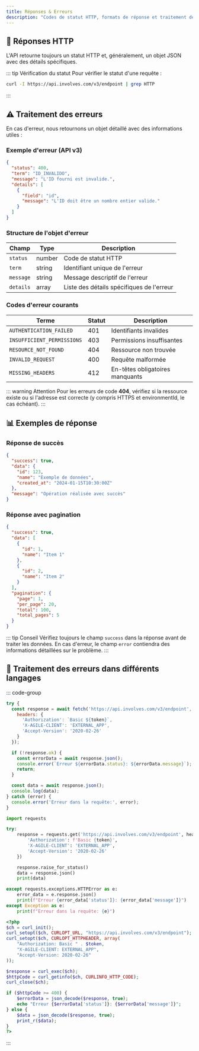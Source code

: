 ```yaml
---
title: Réponses & Erreurs
description: "Codes de statut HTTP, formats de réponse et traitement des erreurs de l'API d'Involves Stage."
---
```


## 📜 Réponses HTTP

L'API retourne toujours un statut HTTP et, généralement, un objet JSON avec des détails spécifiques.

<script setup>

const statusTable = [
  {
    key: '200',
    description: '<code>OK</code> — Requête réussie',
    color: 'green'
  },
  {
    key: '400',
    description: '<code>Bad Request</code> — Erreur dans la requête (vérifiez le format et les paramètres)',
    color: 'red'
  },
  {
    key: '401',
    description: '<code>Unauthorized</code> — Erreur d\'authentification',
    color: 'red'
  },
  {
    key: '403',
    description: '<code>Forbidden</code> — Permissions insuffisantes',
    color: 'red'
  },
  {
    key: '404',
    description: '<code>Not Found</code> — Ressource ou URL inexistante',
    color: 'purple'
  },
  {
    key: '406',
    description: '<code>Not Acceptable</code> — Version du endpoint invalide ou en-tête incorrect',
    color: 'yellow'
  },
  {
    key: '412',
    description: '<code>Precondition Failed</code> — En-têtes obligatoires manquants ou incorrects',
    color: 'yellow'
  },
  {
    key: '500',
    description: '<code>Internal Server Error</code> — Erreur interne du serveur (contactez le support technique)',
    color: 'pink'
  }
]
</script>

<ApiCard
  title="HTTP Status"
  :items="statusTable"
/>

::: tip Vérification du statut
Pour vérifier le statut d'une requête :

```bash
curl -I https://api.involves.com/v3/endpoint | grep HTTP
```

:::

## ⚠️ Traitement des erreurs

En cas d'erreur, nous retournons un objet détaillé avec des informations utiles :

### Exemple d'erreur (API v3)

```json
{
  "status": 400,
  "term": "ID_INVALIDO",
  "message": "L'ID fourni est invalide.",
  "details": [
    {
      "field": "id",
      "message": "L'ID doit être un nombre entier valide."
    }
  ]
}
```

### Structure de l'objet d'erreur

| Champ | Type | Description |
|-------|------|-------------|
| `status` | number | Code de statut HTTP |
| `term` | string | Identifiant unique de l'erreur |
| `message` | string | Message descriptif de l'erreur |
| `details` | array | Liste des détails spécifiques de l'erreur |

### Codes d'erreur courants

| Terme | Statut | Description |
|-------|--------|-------------|
| `AUTHENTICATION_FAILED` | 401 | Identifiants invalides |
| `INSUFFICIENT_PERMISSIONS` | 403 | Permissions insuffisantes |
| `RESOURCE_NOT_FOUND` | 404 | Ressource non trouvée |
| `INVALID_REQUEST` | 400 | Requête malformée |
| `MISSING_HEADERS` | 412 | En-têtes obligatoires manquants |

::: warning Attention
Pour les erreurs de code **404**, vérifiez si la ressource existe ou si l'adresse est correcte (y compris HTTPS et environmentId, le cas échéant).
:::

## 📊 Exemples de réponse

### Réponse de succès

```json
{
  "success": true,
  "data": {
    "id": 123,
    "name": "Exemple de données",
    "created_at": "2024-01-15T10:30:00Z"
  },
  "message": "Opération réalisée avec succès"
}
```

### Réponse avec pagination

```json
{
  "success": true,
  "data": [
    {
      "id": 1,
      "name": "Item 1"
    },
    {
      "id": 2,
      "name": "Item 2"
    }
  ],
  "pagination": {
    "page": 1,
    "per_page": 20,
    "total": 100,
    "total_pages": 5
  }
}
```

::: tip Conseil
Vérifiez toujours le champ `success` dans la réponse avant de traiter les données.
En cas d'erreur, le champ `error` contiendra des informations détaillées sur le problème.
:::

## 🔧 Traitement des erreurs dans différents langages

::: code-group

```javascript [JavaScript]
try {
  const response = await fetch('https://api.involves.com/v3/endpoint', {
    headers: {
      'Authorization': `Basic ${token}`,
      'X-AGILE-CLIENT': 'EXTERNAL_APP',
      'Accept-Version': '2020-02-26'
    }
  });

  if (!response.ok) {
    const errorData = await response.json();
    console.error(`Erreur ${errorData.status}: ${errorData.message}`);
    return;
  }

  const data = await response.json();
  console.log(data);
} catch (error) {
  console.error('Erreur dans la requête:', error);
}
```

```python [Python]
import requests

try:
    response = requests.get('https://api.involves.com/v3/endpoint', headers={
        'Authorization': f'Basic {token}',
        'X-AGILE-CLIENT': 'EXTERNAL_APP',
        'Accept-Version': '2020-02-26'
    })

    response.raise_for_status()
    data = response.json()
    print(data)

except requests.exceptions.HTTPError as e:
    error_data = e.response.json()
    print(f"Erreur {error_data['status']}: {error_data['message']}")
except Exception as e:
    print(f"Erreur dans la requête: {e}")
```

```php [PHP]
<?php
$ch = curl_init();
curl_setopt($ch, CURLOPT_URL, "https://api.involves.com/v3/endpoint");
curl_setopt($ch, CURLOPT_HTTPHEADER, array(
    "Authorization: Basic " . $token,
    "X-AGILE-CLIENT: EXTERNAL_APP",
    "Accept-Version: 2020-02-26"
));

$response = curl_exec($ch);
$httpCode = curl_getinfo($ch, CURLINFO_HTTP_CODE);
curl_close($ch);

if ($httpCode >= 400) {
    $errorData = json_decode($response, true);
    echo "Erreur {$errorData['status']}: {$errorData['message']}";
} else {
    $data = json_decode($response, true);
    print_r($data);
}
?>
```

:::
